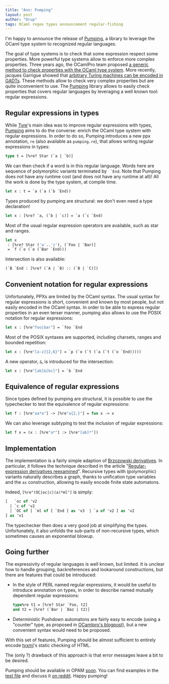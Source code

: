 ```yaml
---
title: "Ann: Pumping"
layout: post
author: "Drup"
tags: OCaml regex types announcement regular-fishing
---
```


I'm happy to announce the release of [Pumping][],
a library to leverage the OCaml type system to recognized regular languages.
<!--more-->

[tyre]: https://github.com/Drup/tyre
[Pumping]: https://github.com/Drup/pumping

The goal of type systems is to check that some expression respect some properties. More powerful type systems allow to enforce more complex properties.
Three years ago, the OCamlPro team proposed [a generic method to check
properties with the OCaml type system][generic-ppx].
More recently, jacques Garrigue showed that [arbitrary Turing machines can be encoded
in GADTs][GADTexhaustiveness].
These methods allow to check very complex properties but are quite inconvenient to use.
The [Pumping][] library allows to easily check properties that covers regular languages
by leveraging a well known tool: regular expressions.

[generic-ppx]: http://www.ocamlpro.com/2014/04/01/the-generic-syntax-extension/
[GADTexhaustiveness]: http://eptcs.web.cse.unsw.edu.au/paper.cgi?ML2015.2

## Regular expressions in types

While [Tyre][tyre]'s main idea was to improve regular expressions with
types, [Pumping][] aims to do the converse: enrich the OCaml type system
with regular expressions.
In order to do so, Pumping introduces a new ppx annotation, `re` (also available as `pumping.re`), that
allows writing regular expressions in types:
```ocaml
type t = [%re? Star (`a | `b)]
```

We can then check if a word is in this regular language. Words here are sequence of polymorphic variants terminated by `` `End``.
Note that Pumping does not have any runtime cost (and does not have any runtime at all)!
All the work is done by the type system, at compile time.
```ocaml
let x : t = `a (`a (`b `End))
```

Types produced by pumping are structural: we don't even need a type declaration!
```ocaml
let x : [%re? `a, (`b | `c)] = `a (`c `End)
```

Most of the usual regular expression operators are available, such as star and ranges.
```ocaml
let x
 : [%re? Star ('a'..'z'), (`Foo | `Bar)]
 = `f (`o (`o (`Bar `End)))
```

Intersection is also available:
```ocaml
(`B `End : [%re? (`A | `B) :: (`B | `C)])
```

## Convenient notation for regular expressions

Unfortunately, PPXs are limited by the OCaml syntax. The usual syntax for regular expressions
is short, convenient and known by most people, but not easily encoded in the OCaml syntax.
In order to be able to express regular properties in an even terser manner, pumping
also allows to use the POSIX notation for regular expressions:
```ocaml
let x : [%re"foo|bar"] = `foo `End
```

Most of the POSIX syntaxes are supported, including charsets, ranges and bounded repetition:
```ocaml
let x : [%re"[a-z]{2,6}"] = `p (`o (`t (`a (`t (`o `End)))))
```

A new operator, `&`, is introduced for the intersection:
```ocaml
let x : [%re"[ab]&[bc]"] = `b `End
```

## Equivalence of regular expressions

Since types defined by pumping are structural, it is possible to use the typechecker
to test the equivalence of regular expressions:
```ocaml
let f : [%re"aa*a"] -> [%re"a{2,}"] = fun x -> x
```

We can also leverage subtyping to test the inclusion of regular expressions:
```ocaml
let f x = (x : [%re"a*"] :> [%re"[ab]*"])
```

## Implementation

The implementation is a fairly simple adaption of [Brzozowski derivatives][deriv]. In
particular, it follows the technique described in the article "[Regular-expression derivatives reexamined][deriv2]".
Recursive types with (polymorphic) variants naturally describes a graph, thanks to
unification type variables and the `as` construction, allowing to easily
encode finite state automatons.

Indeed, `[%re"(OC|oc|c)(a)*ml"]` is simply:

```ocaml
[   `oc of 'v2
  | `c of 'v2
  | `OC of [ `ml of [ `End ] as 'v3  | `a of 'v2 ] as 'v2
] as 'v1
```

The typechecker then does a very good job at simplifying the types. Unfortunately, it also
unfolds the sub-parts of non-recursive types, which sometimes causes
an exponential blowup.

[deriv]: https://en.wikipedia.org/wiki/Brzozowski_derivative
[deriv2]: https://www.cl.cam.ac.uk/~so294/documents/jfp09.pdf

## Going further

The expressivity of regular languages is well known, but limited.
It is unclear how to handle grouping, backreferences and lookaround constructions, but there are features that could be introduced:

- In the style of PERL named regular expressions, it would be useful to introduce
  annotation on types, in order to describe named mutually dependent regular expressions:
  ```ocaml
  type%re t1 = [%re? Star `Foo, t2]
  and t2 = [%re? (`Bar | `Baz | t2)]
  ```
- Deterministic Pushdown automatons are fairly easy to encode (using a "counter" type, as proposed in [OCamlpro's blogpost][generic-ppx]), but
  a new convenient syntax would need to be proposed.

With this set of features, Pumping should be almost sufficient to entirely
encode [tyxml][]'s static checking of HTML.

The (only ?) drawback of this approach is that error messages leave
a bit to be desired.

Pumping should be available in OPAM [soon][opamPR].
You can find examples in the [test file][tests] and discuss it [on reddit][reddit].
Happy pumping!

[tyxml]: https://github.com/ocsigen/tyxml/
[tests]: https://github.com/Drup/pumping/blob/0.1.0/test/test.ml
[opamPR]: http://drup.github.io/2017/04/01/pumping/
[reddit]: https://dd.reddit.com/r/ocaml/comments/62pj7y/ann_pumping/
